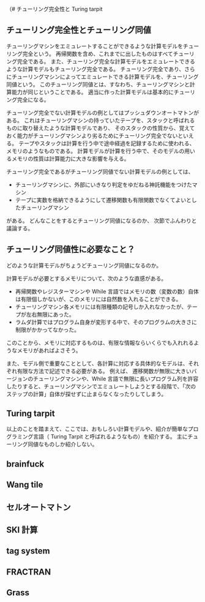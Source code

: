 （# チューリング完全性と Turing tarpit
## チューリング完全性とチューリング同値
チューリングマシンをエミュレートすることができるような計算モデルをチューリング完全という。
再帰関数を含め、これまでに出したものはすべてチューリング完全である。
また、チューリング完全な計算モデルをエミュレートできるような計算モデルもチューリング完全である。
チューリング完全であり、さらにチューリングマシンによってエミュレートできる計算モデルを、チューリング同値という。
このチューリング同値とは、すなわち、チューリングマシンと計算能力が同じということである。
適当に作った計算モデルは基本的にチューリング完全になる。

チューリング完全でない計算モデルの例としてはプッシュダウンオートマトンがある。
これはチューリングマシンの持っていたテープを、スタックと呼ばれるものに取り替えたような計算モデルであり、
そのスタックの性質から、覚えておく能力がチューリングマシンより劣るためにチューリング完全でないといえる。
テープやスタックは計算を行う中で途中経過を記録するために使われる、メモリのようなものである。
計算モデルが計算を行う中で、そのモデルの用いるメモリの性質は計算能力に大きな影響を与える。

チューリング完全であるがチューリング同値でない計算モデルの例としては、
- チューリングマシンに、外部にいきなり判定をゆだねる神託機能をつけたマシン
- テープに実数を格納できるようにして遷移関数も有限関数でなくてよいとしたチューリングマシン

がある。
どんなことをするとチューリング同値になるのか、
次節でふんわりと議論する。

## チューリング同値性に必要なこと？
どのような計算モデルがちょうどチューリング同値になるのか。

計算モデルが必要とするメモリについて、次のような直感がある。
- 再帰関数やレジスターマシンや While 言語ではメモリの数（変数の数）自体は有限個しかないが、このメモリには自然数を入れることができる。
- チューリングマシン各メモリには有限種類の記号しか入れなかったが、テープが左右無限にあった。
- ラムダ計算ではプログラム自身が変形する中で、そのプログラムの大きさに制限がかかってなかった。

このことから、メモリに対応するものは、有限な情報ならいくらでも入れれるようなメモリがあればよさそう。

また、モデル側で重要なこととして、各計算に対応する具体的なモデルは、それぞれ有限な方法で記述できる必要がある。
例えば、 遷移関数が無限に大きいバージョンのチューリングマシンや、While 言語で無限に長いプログラム列を許容したりすると、チューリングマシンでエミュレートしようとする段階で、「次のステップの計算」自体が探せずに止まらなくなったりしてしまう。

## Turing tarpit
以上のことを踏まえて、ここでは、おもしろい計算モデルや、紹介が簡単なプログラミング言語（ Turing Tarpit と呼ばれるようなもの）を紹介する。
主にチューリング同値なものしか紹介しない。

## brainfuck

## Wang tile

## セルオートマトン

## SKI 計算

## tag system

## FRACTRAN

## Grass
